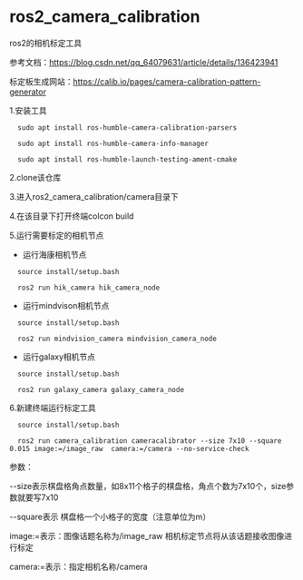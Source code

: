 # ros2_camera_calibration
ros2的相机标定工具

参考文档：https://blog.csdn.net/qq_64079631/article/details/136423941

标定板生成网站：https://calib.io/pages/camera-calibration-pattern-generator

1.安装工具
```
  sudo apt install ros-humble-camera-calibration-parsers
```
```
  sudo apt install ros-humble-camera-info-manager
```
```
  sudo apt install ros-humble-launch-testing-ament-cmake
```
2.clone该仓库

3.进入ros2_camera_calibration/camera目录下

4.在该目录下打开终端colcon build

5.运行需要标定的相机节点
  
 - 运行海康相机节点

```
  source install/setup.bash
```
```
  ros2 run hik_camera hik_camera_node
```
  - 运行mindvison相机节点
```
  source install/setup.bash
```
```
  ros2 run mindvision_camera mindvision_camera_node 
```
  - 运行galaxy相机节点
```
  source install/setup.bash
```
```
  ros2 run galaxy_camera galaxy_camera_node
```
  
6.新建终端运行标定工具
```
  source install/setup.bash
```

```
  ros2 run camera_calibration cameracalibrator --size 7x10 --square 0.015 image:=/image_raw  camera:=/camera --no-service-check
```

  参数：
  
  --size表示棋盘格角点数量，如8x11个格子的棋盘格，角点个数为7x10个，size参数就要写7x10  
  
  --square表示 棋盘格一个小格子的宽度（注意单位为m）

  image:=表示：图像话题名称为/image_raw 相机标定节点将从该话题接收图像进行标定
  
  camera:=表示：指定相机名称/camera
